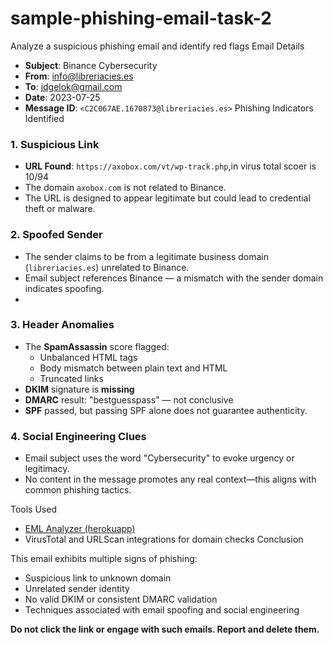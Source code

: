 # sample-phishing-email-task-2
Analyze a suspicious phishing email and identify red flags
Email Details

- **Subject**: Binance Cybersecurity  
- **From**: info@libreriacies.es  
- **To**: jdgelok@gmail.com  
- **Date**: 2023-07-25  
- **Message ID**: `<C2C067AE.1670873@libreriacies.es>`
Phishing Indicators Identified

### 1. **Suspicious Link**
- **URL Found**: `https://axobox.com/vt/wp-track.php`,in virus total scoer is 10/94
- The domain `axobox.com` is not related to Binance.
- The URL is designed to appear legitimate but could lead to credential theft or malware.
### 2. **Spoofed Sender**
- The sender claims to be from a legitimate business domain (`libreriacies.es`) unrelated to Binance.
- Email subject references Binance — a mismatch with the sender domain indicates spoofing.
- 
### 3. **Header Anomalies**
- The **SpamAssassin** score flagged:
  - Unbalanced HTML tags
  - Body mismatch between plain text and HTML
  - Truncated links
- **DKIM** signature is **missing**
- **DMARC** result: "bestguesspass" — not conclusive
- **SPF** passed, but passing SPF alone does not guarantee authenticity.

### 4. **Social Engineering Clues**
- Email subject uses the word "Cybersecurity" to evoke urgency or legitimacy.
- No content in the message promotes any real context—this aligns with common phishing tactics.

Tools Used

- [EML Analyzer (herokuapp)](https://eml-analyzer.herokuapp.com/)
- VirusTotal and URLScan integrations for domain checks
 Conclusion

This email exhibits multiple signs of phishing:
- Suspicious link to unknown domain
- Unrelated sender identity
- No valid DKIM or consistent DMARC validation
- Techniques associated with email spoofing and social engineering

**Do not click the link or engage with such emails. Report and delete them.**

